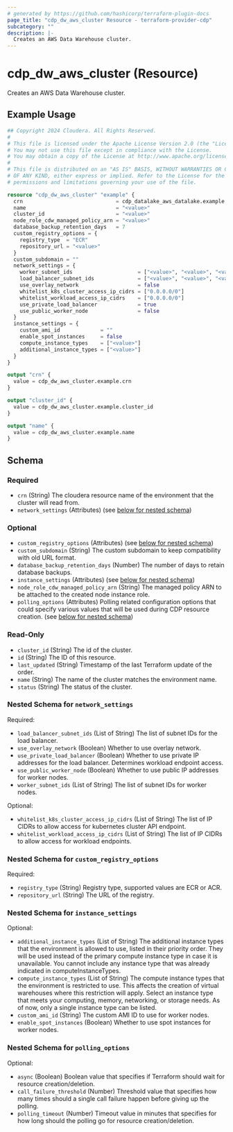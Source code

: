 ```yaml
---
# generated by https://github.com/hashicorp/terraform-plugin-docs
page_title: "cdp_dw_aws_cluster Resource - terraform-provider-cdp"
subcategory: ""
description: |-
  Creates an AWS Data Warehouse cluster.
---
```


# cdp_dw_aws_cluster (Resource)

Creates an AWS Data Warehouse cluster.

## Example Usage

```terraform
## Copyright 2024 Cloudera. All Rights Reserved.
#
# This file is licensed under the Apache License Version 2.0 (the "License").
# You may not use this file except in compliance with the License.
# You may obtain a copy of the License at http://www.apache.org/licenses/LICENSE-2.0.
#
# This file is distributed on an "AS IS" BASIS, WITHOUT WARRANTIES OR CONDITIONS
# OF ANY KIND, either express or implied. Refer to the License for the specific
# permissions and limitations governing your use of the file.

resource "cdp_dw_aws_cluster" "example" {
  crn                              = cdp_datalake_aws_datalake.example.crn
  name                             = "<value>"
  cluster_id                       = "<value>"
  node_role_cdw_managed_policy_arn = "<value>"
  database_backup_retention_days   = 7
  custom_registry_options = {
    registry_type  = "ECR"
    repository_url = "<value>"
  }
  custom_subdomain = ""
  network_settings = {
    worker_subnet_ids                     = ["<value>", "<value>", "<value>"]
    load_balancer_subnet_ids              = ["<value>", "<value>", "<value>"]
    use_overlay_network                   = false
    whitelist_k8s_cluster_access_ip_cidrs = ["0.0.0.0/0"]
    whitelist_workload_access_ip_cidrs    = ["0.0.0.0/0"]
    use_private_load_balancer             = true
    use_public_worker_node                = false
  }
  instance_settings = {
    custom_ami_id             = ""
    enable_spot_instances     = false
    compute_instance_types    = ["<value>"]
    additional_instance_types = ["<value>"]
  }
}

output "crn" {
  value = cdp_dw_aws_cluster.example.crn
}

output "cluster_id" {
  value = cdp_dw_aws_cluster.example.cluster_id
}

output "name" {
  value = cdp_dw_aws_cluster.example.name
}
```

<!-- schema generated by tfplugindocs -->
## Schema

### Required

- `crn` (String) The cloudera resource name of the environment that the cluster will read from.
- `network_settings` (Attributes) (see [below for nested schema](#nestedatt--network_settings))

### Optional

- `custom_registry_options` (Attributes) (see [below for nested schema](#nestedatt--custom_registry_options))
- `custom_subdomain` (String) The custom subdomain to keep compatibility with old URL format.
- `database_backup_retention_days` (Number) The number of days to retain database backups.
- `instance_settings` (Attributes) (see [below for nested schema](#nestedatt--instance_settings))
- `node_role_cdw_managed_policy_arn` (String) The managed policy ARN to be attached to the created node instance role.
- `polling_options` (Attributes) Polling related configuration options that could specify various values that will be used during CDP resource creation. (see [below for nested schema](#nestedatt--polling_options))

### Read-Only

- `cluster_id` (String) The id of the cluster.
- `id` (String) The ID of this resource.
- `last_updated` (String) Timestamp of the last Terraform update of the order.
- `name` (String) The name of the cluster matches the environment name.
- `status` (String) The status of the cluster.

<a id="nestedatt--network_settings"></a>
### Nested Schema for `network_settings`

Required:

- `load_balancer_subnet_ids` (List of String) The list of subnet IDs for the load balancer.
- `use_overlay_network` (Boolean) Whether to use overlay network.
- `use_private_load_balancer` (Boolean) Whether to use private IP addresses for the load balancer. Determines workload endpoint access.
- `use_public_worker_node` (Boolean) Whether to use public IP addresses for worker nodes.
- `worker_subnet_ids` (List of String) The list of subnet IDs for worker nodes.

Optional:

- `whitelist_k8s_cluster_access_ip_cidrs` (List of String) The list of IP CIDRs to allow access for kubernetes cluster API endpoint.
- `whitelist_workload_access_ip_cidrs` (List of String) The list of IP CIDRs to allow access for workload endpoints.


<a id="nestedatt--custom_registry_options"></a>
### Nested Schema for `custom_registry_options`

Required:

- `registry_type` (String) Registry type, supported values are ECR or ACR.
- `repository_url` (String) The URL of the registry.


<a id="nestedatt--instance_settings"></a>
### Nested Schema for `instance_settings`

Optional:

- `additional_instance_types` (List of String) The additional instance types that the environment is allowed to use, listed in their priority order. They will be used instead of the primary compute instance type in case it is unavailable. You cannot include any instance type that was already indicated in computeInstanceTypes.
- `compute_instance_types` (List of String) The compute instance types that the environment is restricted to use. This affects the creation of virtual warehouses where this restriction will apply. Select an instance type that meets your computing, memory, networking, or storage needs. As of now, only a single instance type can be listed.
- `custom_ami_id` (String) The custom AMI ID to use for worker nodes.
- `enable_spot_instances` (Boolean) Whether to use spot instances for worker nodes.


<a id="nestedatt--polling_options"></a>
### Nested Schema for `polling_options`

Optional:

- `async` (Boolean) Boolean value that specifies if Terraform should wait for resource creation/deletion.
- `call_failure_threshold` (Number) Threshold value that specifies how many times should a single call failure happen before giving up the polling.
- `polling_timeout` (Number) Timeout value in minutes that specifies for how long should the polling go for resource creation/deletion.



